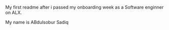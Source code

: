 My first readme after i passed my onboarding week as a Software enginner on ALX.

My name is ABdulsobur Sadiq
